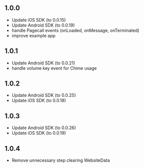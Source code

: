 ## 1.0.0
* Update iOS SDK (to 0.0.15)
* Update Android SDK (to 0.0.19)
* handle Pagecall events (onLoaded, onMessage, onTerminated)
* improve example app

## 1.0.1
* Update Android SDK (to 0.0.21)
* handle volume key event for Chime usage

## 1.0.2
* Update Android SDK (to 0.0.25)
* Update iOS SDK (to 0.0.18)

## 1.0.3
* Update Android SDK (to 0.0.26)
* Update iOS SDK (to 0.0.19)

## 1.0.4
* Remove unnecessary step clearing WebsiteData